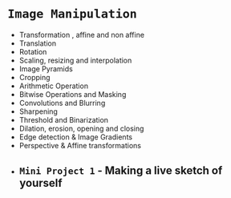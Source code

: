 # `Image Manipulation`

- Transformation , affine and non affine 
- Translation
- Rotation
- Scaling, resizing and interpolation
- Image Pyramids
- Cropping 
- Arithmetic Operation
- Bitwise Operations and Masking
- Convolutions and Blurring 
- Sharpening 
- Threshold and Binarization
- Dilation, erosion, opening and closing 
- Edge detection & Image Gradients
- Perspective & Affine transformations
- ## `Mini Project 1` - Making a live sketch of yourself
